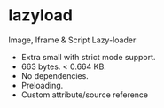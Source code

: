 # lazyload
Image, Iframe &amp; Script Lazy-loader

<ul>
  <li>Extra small with strict mode support.</li>
  <li>663 bytes. < 0.664 KB.</li>
  <li>No dependencies.</li>
  <li>Preloading.</li>
  <li>Custom attribute/source reference</li>
</ul>
